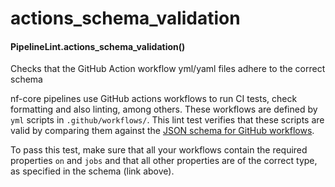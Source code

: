 # actions_schema_validation

#### PipelineLint.actions_schema_validation()

Checks that the GitHub Action workflow yml/yaml files adhere to the correct schema

nf-core pipelines use GitHub actions workflows to run CI tests, check formatting and also linting, among others.
These workflows are defined by `yml` scripts in `.github/workflows/`. This lint test verifies that these scripts are valid
by comparing them against the [JSON schema for GitHub workflows](https://json.schemastore.org/github-workflow).

To pass this test, make sure that all your workflows contain the required properties `on` and `jobs` and that
all other properties are of the correct type, as specified in the schema (link above).
